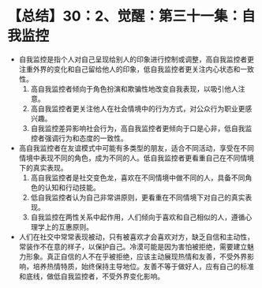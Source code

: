 # 【总结】30：2、觉醒：第三十一集：自我监控

-   自我监控是指个人对自己呈现给别人的印象进行控制或调整，高自我监控者更注重外界的变化和自己留给他人的印象，低自我监控者更关注内心状态和一致性。
    1.  高自我监控者倾向于角色扮演和欺骗性地改变自我表现，以吸引他人注意。
    2.  高自我监控者更关注他人在社会情境中的行为方式，对公众行为职业更感兴趣。
    3.  自我监控差异影响社会行为，高自我监控者更倾向于口是心非，低自我监控者强调行为和态度的一致性。
-   高自我监控者在友谊模式中可能有多类型的朋友，适合不同活动，享受在不同情境中表现不同的角色，成为不同的人。低自我监控者更看重自己在不同情境下的真实表现。
    1.  高自我监控者是社交变色龙，喜欢在不同情境中做不同的人，具备不同角色的认知和行动技能。
    2.  低自我监控者认为自己非常讲原则，更看重在不同情境下对自己的真实表现。
    3.  自我监控在两性关系中起作用，人们倾向于喜欢和自己相似的人，遵循心理学上的互惠原则。
-   人们在社交中常常表现被动，只有被喜欢才会喜欢对方，缺乏自信和主动性，常装作不在意的样子，以保护自己。冷漠可能是因为害怕被拒绝，需要建立魅力形象。真正自信的人不在乎被拒绝，应该主动展现热情和友善，不受外界影响，培养热情特质，始终保持主导地位。友善不等于做好人，应有自己的标准和底线，做低自我监控者，不受外界变化影响。